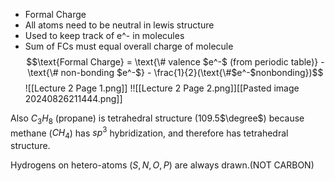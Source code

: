 -  Formal Charge
- All atoms need to be neutral in lewis structure
- Used to keep track of e^- in molecules
- Sum of FCs must equal overall charge of molecule
$$\text{Formal Charge} = \text{\# valence $e^-$ (from periodic table)} - \text{\# non-bonding $e^-$} - \frac{1}{2}(\text{\#$e^-$nonbonding})$$
![[Lecture 2 Page 1.png]]
!![[Lecture 2 Page 2.png]][[Pasted image 20240826211444.png]]

Also $C_3H_8$ (propane) is tetrahedral structure (109.5$\degree$) because methane ($CH_4$) has $sp^3$ hybridization, and therefore has tetrahedral structure.

Hydrogens on hetero-atoms ($S,N,O,P$) are always drawn.(NOT CARBON)